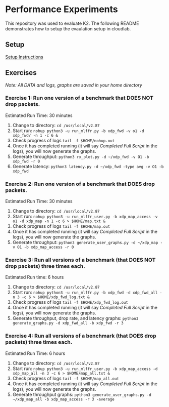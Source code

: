 # Performance Experiments

This repository was used to evaluate K2. The following README demonstrates how to setup the evaulation setup in cloudlab. 

## Setup 

[Setup Instructions](Setup%20Instructions.pdf)

## Exercises
*Note: All DATA and logs, graphs are saved in your home directory*

### Exercise 1: Run one version of a benchmark that DOES NOT drop packets. 
Estimated Run Time: 30 minutes
1) Change to directory: `cd /usr/local/v2.87`
2) Start run: `nohup python3 -u run_mlffr.py -b xdp_fwd -v o1 -d xdp_fwd/ -n 1 -c 6 &`
3) Check progress of logs `tail -f $HOME/nohup.out`
4) Once it has completed running (it will say *Completed Full Script* in the logs), you will now generate the graphs. 
5) Generate throughput: `python3 rx_plot.py -d ~/xdp_fwd -v O1 -b xdp_fwd -r 0`
6) Generate latency: `python3 latency.py -d ~/xdp_fwd -type avg -v O1 -b xdp_fwd`

### Exercise 2: Run one version of a benchmark that DOES drop packets. 
Estimated Run Time: 30 minutes
1) Change to directory: `cd /usr/local/v2.87`
1) Start run: `nohup python3 -u run_mlffr_user.py -b xdp_map_access -v o1 -d xdp_map -n 1 -c 6 > $HOME/map.txt &`
2) Check progress of logs `tail -f $HOME/map.out`
3) Once it has completed running (it will say *Completed Full Script* in the logs), you will now generate the graphs. 
4) Generate throughput: `python3 generate_user_graphs.py -d ~/xdp_map -v O1 -b xdp_map_access -r 0`

### Exercise 3: Run all versions of a benchmark (that DOES NOT drop packets) three times each. 
Estimated Run time: 6 hours 
1) Change to directory: `cd /usr/local/v2.87`
2) Start run: `nohup python3 -u run_mlffr.py -b xdp_fwd -d xdp_fwd_all -n 3 -c 6 > $HOME/xdp_fwd_log.txt &`
3) Check progress of logs `tail -f $HOME/xdp_fwd_log.out`
4) Once it has completed running (it will say *Completed Full Script* in the logs), you will now generate the graphs. 
5) Generate throughput, drop rate, and latency graphs: `python3 generate_graphs.py -d xdp_fwd_all -b xdp_fwd -r 3`

### Exercise 4: Run all versions of a benchmark (that DOES drop packets) three times each. 
Estimated Run Time: 6 hours 
1) Change to directory: `cd /usr/local/v2.87`
2) Start run: `nohup python3 -u run_mlffr_user.py -b xdp_map_access -d xdp_map_all -n 3 -c 6 > $HOME/map_all.txt &`
3) Check progress of logs `tail -f $HOME/map_all.out`
4) Once it has completed running (it will say *Completed Full Script* in the logs), you will now generate the graphs. 
5) Generate throughput graphs: `python3 generate_user_graphs.py -d ~/xdp_map_all -b xdp_map_access -r 3 -average`
